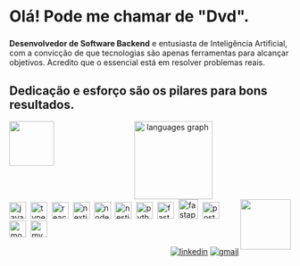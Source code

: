 <h1 align="left">Olá! Pode me chamar de "Dvd".</h1>

### 

**Desenvolvedor de Software Backend** e entusiasta de Inteligência Artificial, com a convicção de que tecnologias são apenas ferramentas para alcançar objetivos. Acredito que o essencial está em resolver problemas reais.

###

<h2 align="left">Dedicação e esforço são os pilares para bons resultados.</h2> <img align="left" src="https://i.pinimg.com/originals/01/63/6c/01636c5434cd0462086620c60fdfec16.gif" style="height:80px;">


<div align="center">
  <img src="https://github-readme-stats.vercel.app/api/top-langs?username=dvdmarveira&locale=en&hide_title=false&layout=compact&card_width=320&langs_count=6&theme=algolia&hide_border=false" style="height:140px;" alt="languages graph">
</div>

<img align="right" style="height:90px" src="https://s12.gifyu.com/images/SDPR2.gif">



<div align="left">
  <img src="https://cdn.jsdelivr.net/gh/devicons/devicon/icons/javascript/javascript-original.svg" style="height:30px" alt="javascript logo">
  <img width="0">
  <img src="https://cdn.jsdelivr.net/gh/devicons/devicon/icons/typescript/typescript-original.svg" style="height:30px" alt="typescript logo">
  <img width="0">
  <img src="https://cdn.jsdelivr.net/gh/devicons/devicon@latest/icons/react/react-original.svg" style="height:30px" alt="react logo">
  <img width="0">
  <img src="https://cdn.jsdelivr.net/gh/devicons/devicon@latest/icons/nextjs/nextjs-original.svg" style="height:30px" alt="nextjs logo">
  <img width="0">
  <img src="https://cdn.jsdelivr.net/gh/devicons/devicon@latest/icons/nodejs/nodejs-original-wordmark.svg" style="height:30px" alt="nodejs logo">
  <img width="0">
  <img src="https://cdn.jsdelivr.net/gh/devicons/devicon/icons/nestjs/nestjs-original.svg" style="height:30px" alt="nestjs logo"> 
  <img width="0">
  <img src="https://cdn.jsdelivr.net/gh/devicons/devicon/icons/python/python-original.svg" style="height:30px" alt="python logo">
  <img width="0">
  <img src="https://cdn.jsdelivr.net/gh/devicons/devicon/icons/fastapi/fastapi-original.svg" style="height:30px" alt="fastapi logo">
  <img width="0">
  <img src="https://cdn.jsdelivr.net/gh/devicons/devicon/icons/docker/docker-original.svg" style="height:35px" alt="fastapi logo">
  <img width="0">
  <img src="https://cdn.jsdelivr.net/gh/devicons/devicon/icons/postgresql/postgresql-original.svg" style="height:30px" alt="postgresql logo"> 
  <img width="0">
  <img src="https://www.svgrepo.com/show/331488/mongodb.svg" style="height:30px" alt="mongodb logo"> 
  <img width="0">
  <img src="https://cdn.jsdelivr.net/gh/devicons/devicon/icons/mysql/mysql-original.svg" style="height:30px" alt="mysql logo"> 
  <img width="0">

</div>



<div align="right">
  
[![linkedin](https://img.shields.io/badge/LinkedIn-0077B5?style=for-the-badge&logo=linkedin&logoColor=black&color=C8E1F2)](https://www.linkedin.com/in/deyvidmarques/)
[![gmail](https://img.shields.io/badge/Gmail-0078D4?style=for-the-badge&logo=gmail&logoColor=black&color=C8E1F2)](mailto:dvdmarveira@gmail.com)

</div>

